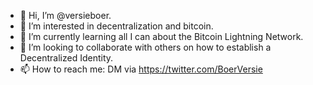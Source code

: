 - 👋 Hi, I’m @versieboer.
- 👀 I’m interested in decentralization and bitcoin.
- 🌱 I’m currently learning all I can about the Bitcoin Lightning Network.
- 💞️ I’m looking to collaborate with others on how to establish a Decentralized Identity.
- 📫 How to reach me: DM via https://twitter.com/BoerVersie

<!---
versieboer/versieboer is a ✨ special ✨ repository because its `README.md` (this file) appears on your GitHub profile.
You can click the Preview link to take a look at your changes.
--->
